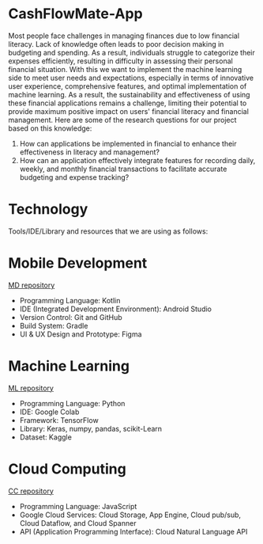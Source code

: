 # CashFlowMate-App

Most people face challenges in managing finances due to low financial literacy. Lack of knowledge often leads to poor decision making in budgeting and spending. As a result, individuals struggle to categorize their expenses efficiently, resulting in difficulty in assessing their personal financial situation. With this we want to implement the machine learning side to meet user needs and expectations, especially in terms of innovative user experience, comprehensive features, and optimal implementation of machine learning. As a result, the sustainability and effectiveness of using these financial applications remains a challenge, limiting their potential to provide maximum positive impact on users' financial literacy and financial management. Here are some of the research questions for our project based on this knowledge:

1. How can applications be implemented in financial to enhance their effectiveness in literacy and management?
2. How can an application effectively integrate features for recording daily, weekly, and monthly financial transactions to facilitate accurate budgeting and expense tracking?

# Technology

Tools/IDE/Library and resources that we are using as follows:
# Mobile Development
[MD repository](https://github.com/minchen11/CashFlowMate)
- Programming Language: Kotlin
- IDE (Integrated Development Environment): Android Studio
- Version Control: Git and GitHub
- Build System: Gradle
- UI & UX Design and Prototype: Figma

# Machine Learning
[ML repository](https://github.com/Zulfanti/ML_CashFlowMate)
- Programming Language: Python
- IDE: Google Colab
- Framework: TensorFlow
- Library: Keras, numpy, pandas, scikit-Learn
- Dataset: Kaggle

# Cloud Computing
[CC repository](https://github.com/fahri-as/CashFlowMate_CC)
- Programming Language: JavaScript
- Google Cloud Services: Cloud Storage, App Engine, Cloud pub/sub, Cloud Dataflow, and Cloud Spanner
- API (Application Programming Interface): Cloud Natural Language API

